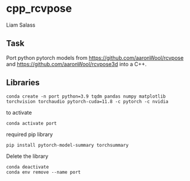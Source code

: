 # cpp_rcvpose
Liam Salass

## Task

Port python pytorch models from https://github.com/aaronWool/rcvpose and https://github.com/aaronWool/rcvpose3d into a C++. 

## Libraries

```
conda create -n port python=3.9 tqdm pandas numpy matplotlib torchvision torchaudio pytorch-cuda=11.8 -c pytorch -c nvidia 
```
to activate 
```
conda activate port
```
required pip library
```
pip install pytorch-model-summary torchsummary
```
Delete the library
```
conda deactivate
conda env remove --name port
```